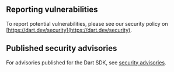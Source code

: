 ## Reporting vulnerabilities
To report potential vulnerabilities, please see our security policy on
[https://dart.dev/security](https://dart.dev/security).

## Published security advisories

For advisories published for the Dart SDK, see
[security advisories](https://github.com/dart-lang/sdk/security/advisories?state=published).
